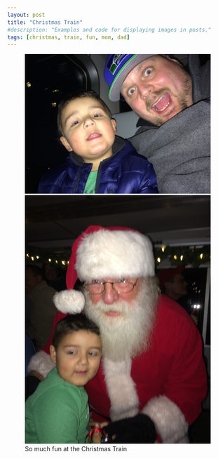 ```yaml
---
layout: post
title: "Christmas Train"
#description: "Examples and code for displaying images in posts."
tags: [christmas, train, fun, mom, dad]
---
```


<figure class="half">
	<img src="/uploads/2014/12/2014-12-28 17.49.46.jpg" alt="">
	<img src="/uploads/2014/12/2014-12-28 18.46.26.jpg" alt="">
	<figcaption>So much fun at the Christmas Train </figcaption>
</figure>
